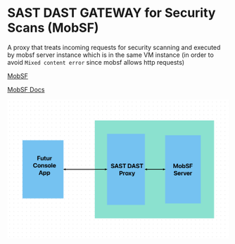 # SAST DAST GATEWAY for Security Scans (MobSF)

A proxy that treats incoming requests for security scanning and executed by mobsf server instance which is in the same VM instance (in order to avoid  `Mixed content error` since mobsf allows http requests)


[MobSF](https://github.com/MobSF/Mobile-Security-Framework-MobSF)

[MobSF Docs](https://mobsf.github.io/docs/)

![SAST-DAST Module](https://raw.githubusercontent.com/RELAI-Network/docs/main/archi/sast-dast.png)
